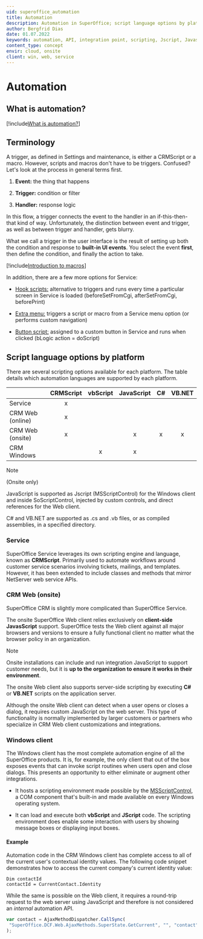 ```yaml
---
uid: superoffice_automation
title: Automation
description: Automation in SuperOffice; script language options by platform
author: Bergfrid Dias
date: 01.07.2022
keywords: automation, API, integration point, scripting, Jscript, Javascript, VB.NET, C#
content_type: concept
envir: cloud, onsite
client: win, web, service
---
```


# Automation

## What is automation?

[!include[What is automation?](includes/automation-intro.md)]

## Terminology

A trigger, as defined in Settings and maintenance, is either a CRMScript or a macro. However, scripts and macros don't have to be triggers. Confused? Let's look at the process in general terms first.

1. **Event:** the thing that happens

2. **Trigger:** condition or filter

3. **Handler:** response logic

In this flow, a trigger connects the event to the handler in an if-this-then-that kind of way. Unfortunately, the distinction between event and trigger, as well as between trigger and handler, gets blurry.

What we call a trigger in the user interface is the result of setting up both the condition and response to **built-in UI events**. You select the event **first**, then define the condition, and finally the action to take.

[!include[Introduction to macros](includes/macro-intro.md)]

In addition, there are a few more options for Service:

* [Hook scripts:][5] alternative to triggers and runs every time a particular screen in Service is loaded (beforeSetFromCgi, afterSetFromCgi, beforePrint)

* [Extra menu:][3] triggers a script or macro from a Service menu option (or performs custom navigation)

* [Button script:][4] assigned to a custom button in Service and runs when clicked (bLogic action = doScript)

## <a name="languages"></a>Script language options by platform

There are several scripting options available for each platform. The table details which automation languages are supported by each platform.

| | CRMScript | vbScript | JavaScript | C# | VB.NET |
|---|:-:|:-:|:-:|:-:|:-:|
| Service | x | | | | |
| CRM Web (online) | x | | | | |
| CRM Web (onsite) | x | | x | x | x |
| CRM Windows | | x | x | | |

> [!NOTE]
> (Onsite only)
>
> JavaScript is supported as Jscript (MSScriptControl) for the Windows client and inside SoScriptControl, injected by custom controls, and direct references for the Web client.
>
> C# and VB.NET are supported as .cs and .vb files, or as compiled assemblies, in a specified directory.

### Service

SuperOffice Service leverages its own scripting engine and language, known as **CRMScript**. Primarily used to automate workflows around customer service scenarios involving tickets, mailings, and templates. However, it has been extended to include classes and methods that mirror NetServer web service APIs.

### CRM Web (onsite)

SuperOffice CRM is slightly more complicated than SuperOffice Service.

The onsite SuperOffice Web client relies exclusively on **client-side JavasScript** support. SuperOffice tests the Web client against all major browsers and versions to ensure a fully functional client no matter what the browser policy in an organization.

> [!NOTE]
> Onsite installations can include and run integration JavaScript to support customer needs, but it is **up to the organization to ensure it works in their environment**.

The onsite Web client also supports server-side scripting by executing **C#** or **VB.NET** scripts on the application server.

Although the onsite Web client can detect when a user opens or closes a dialog, it requires custom JavaScript on the web server. This type of functionality is normally implemented by larger customers or partners who specialize in CRM Web client customizations and integrations.

### Windows client

The Windows client has the most complete automation engine of all the SuperOffice products. It is, for example, the only client that out of the box exposes events that can invoke script routines when users open and close dialogs. This presents an opportunity to either eliminate or augment other integrations.

* It hosts a scripting environment made possible by the [MSScriptControl][2], a COM component that's built-in and made available on every Windows operating system.

* It can load and execute both **vbScript** and **JScript** code. The scripting environment does enable some interaction with users by showing message boxes or displaying input boxes.

#### Example

Automation code in the CRM Windows client has complete access to all of the current user's contextual identity values. The following code snippet demonstrates how to access the current company's current identity value:

```http
Dim contactId
contactId = CurrentContact.Identity
```

While the same is possible on the Web client, it requires a round-trip request to the web server using JavaScript and therefore is not considered an *internal* automation API.

```javascript
var contact = AjaxMethodDispatcher.CallSync(
 "SuperOffice.DCF.Web.AjaxMethods.SuperState.GetCurrent", "", "contact"
);
```

<!-- Referenced links -->
[2]: https://msdn.microsoft.com/en-us/library/aa227633(v=vs.60).aspx
[3]: ../ui/blogic/extra-menus.md
[4]: ../ui/blogic/button-scripts.md
[5]: ../ui/blogic/screen-events.md

<!-- Referenced images -->

